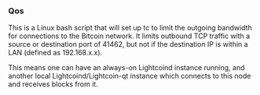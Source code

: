 ### Qos ###

This is a Linux bash script that will set up tc to limit the outgoing bandwidth for connections to the Bitcoin network. It limits outbound TCP traffic with a source or destination port of 41462, but not if the destination IP is within a LAN (defined as 192.168.x.x).

This means one can have an always-on Lightcoind instance running, and another local Lightcoind/Lightcoin-qt instance which connects to this node and receives blocks from it.
